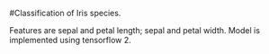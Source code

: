 #Classification of Iris species.

Features are sepal and petal length; sepal and petal width.
Model is implemented using tensorflow 2.